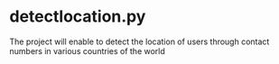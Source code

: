 # detectlocation.py
The project will enable to detect the location of users through contact numbers in various countries of the world
